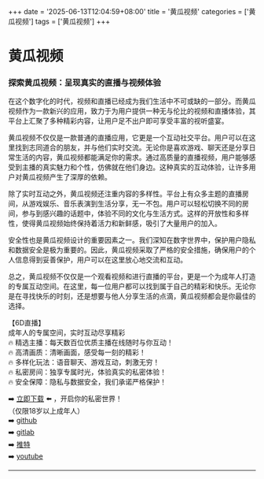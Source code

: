 +++
date = '2025-06-13T12:04:59+08:00'
title = '黄瓜视频'
categories = ['黄瓜视频']
tags = ['黄瓜视频']
+++

# 黄瓜视频

### 探索黄瓜视频：呈现真实的直播与视频体验

在这个数字化的时代，视频和直播已经成为我们生活中不可或缺的一部分。而黄瓜视频作为一款新兴的应用，致力于为用户提供一种无与伦比的视频和直播体验，其平台上汇聚了多种精彩内容，让用户足不出户即可享受丰富的视听盛宴。

黄瓜视频不仅仅是一款普通的直播应用，它更是一个互动社交平台。用户可以在这里找到志同道合的朋友，并与他们实时交流。无论你是喜欢游戏、聊天还是分享日常生活的内容，黄瓜视频都能满足你的需求。通过高质量的直播视频，用户能够感受到主播的真实魅力和个性，仿佛就在他们身边。这种真实的互动体验，让许多用户对黄瓜视频产生了深厚的依赖。

除了实时互动之外，黄瓜视频还注重内容的多样性。平台上有众多主题的直播房间，从游戏娱乐、音乐表演到生活分享，无一不包。用户可以轻松切换不同的房间，参与到感兴趣的话题中，体验不同的文化与生活方式。这样的开放性和多样性，使得黄瓜视频始终保持着活力和新鲜感，吸引了大量用户的加入。

安全性也是黄瓜视频设计的重要因素之一。我们深知在数字世界中，保护用户隐私和数据安全是极为重要的。因此，黄瓜视频采取了严格的安全措施，确保用户的个人信息得到妥善保护，用户可以在这里放心地交流和互动。

总之，黄瓜视频不仅仅是一个观看视频和进行直播的平台，更是一个为成年人打造的专属互动空间。在这里，每一位用户都可以找到属于自己的精彩和快乐。无论你是在寻找快乐的时刻，还是想要与他人分享生活的点滴，黄瓜视频都会是你最佳的选择。

【6D直播】  
成年人的专属空间，实时互动尽享精彩  
🔥 精选主播：每天数百位优质主播在线随时与你互动！  
🔥 高清画质：清晰画面，感受每一刻的精彩！  
🔥 多样化玩法：语音聊天、游戏互动，刺激无穷！  
🔥 私密房间：独享专属时光，体验真实的私密体验！  
🔥 安全保障：隐私与数据安全，我们承诺严格保护！  

➡️ [立即下载](https://down123.s3.ap-east-1.amazonaws.com/down/down.html?channelCode=blog) ⬅️ ，开启你的私密世界！  
（仅限18岁以上成年人）  
➡️ [github](https://aldult-live.github.io/)  
➡️ [gitlab](https://seo-09598d.gitlab.io/)  
➡️ [推特](https://x.com/wegame33)  
➡️ [youtube](https://www.youtube.com/@6Dlive)  

---

